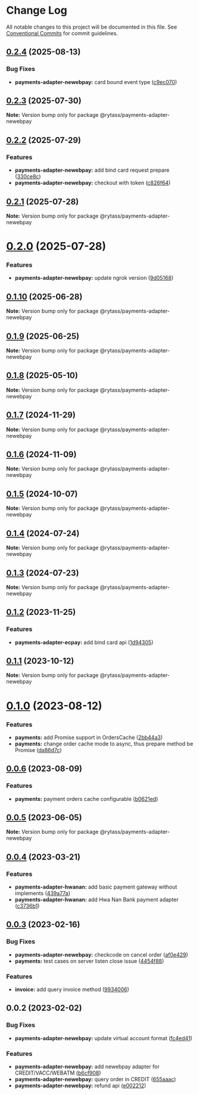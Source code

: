 # Change Log

All notable changes to this project will be documented in this file.
See [Conventional Commits](https://conventionalcommits.org) for commit guidelines.

## [0.2.4](https://github.com/Rytass/Utils/compare/@rytass/payments-adapter-newebpay@0.2.3...@rytass/payments-adapter-newebpay@0.2.4) (2025-08-13)

### Bug Fixes

- **payments-adapter-newebpay:** card bound event type ([c9ec070](https://github.com/Rytass/Utils/commit/c9ec0702dd4ec0e00dc142c9dda61b15ef3c296c))

## [0.2.3](https://github.com/Rytass/Utils/compare/@rytass/payments-adapter-newebpay@0.2.2...@rytass/payments-adapter-newebpay@0.2.3) (2025-07-30)

**Note:** Version bump only for package @rytass/payments-adapter-newebpay

## [0.2.2](https://github.com/Rytass/Utils/compare/@rytass/payments-adapter-newebpay@0.2.1...@rytass/payments-adapter-newebpay@0.2.2) (2025-07-29)

### Features

- **payments-adapter-newebpay:** add bind card request prepare ([330ce8c](https://github.com/Rytass/Utils/commit/330ce8cd270e8c335ec6c721b49929e579f0c04a))
- **payments-adapter-newebpay:** checkout with token ([c826f64](https://github.com/Rytass/Utils/commit/c826f64b259a193b9468089747db6b4e6742e250))

## [0.2.1](https://github.com/Rytass/Utils/compare/@rytass/payments-adapter-newebpay@0.2.0...@rytass/payments-adapter-newebpay@0.2.1) (2025-07-28)

**Note:** Version bump only for package @rytass/payments-adapter-newebpay

# [0.2.0](https://github.com/Rytass/Utils/compare/@rytass/payments-adapter-newebpay@0.1.10...@rytass/payments-adapter-newebpay@0.2.0) (2025-07-28)

### Features

- **payments-adapter-newebpay:** update ngrok version ([9d05168](https://github.com/Rytass/Utils/commit/9d05168f831b7e9d1bc01d35ca1beebd6ff1a99c))

## [0.1.10](https://github.com/Rytass/Utils/compare/@rytass/payments-adapter-newebpay@0.1.9...@rytass/payments-adapter-newebpay@0.1.10) (2025-06-28)

**Note:** Version bump only for package @rytass/payments-adapter-newebpay

## [0.1.9](https://github.com/Rytass/Utils/compare/@rytass/payments-adapter-newebpay@0.1.8...@rytass/payments-adapter-newebpay@0.1.9) (2025-06-25)

**Note:** Version bump only for package @rytass/payments-adapter-newebpay

## [0.1.8](https://github.com/Rytass/Utils/compare/@rytass/payments-adapter-newebpay@0.1.7...@rytass/payments-adapter-newebpay@0.1.8) (2025-05-10)

**Note:** Version bump only for package @rytass/payments-adapter-newebpay

## [0.1.7](https://github.com/Rytass/Utils/compare/@rytass/payments-adapter-newebpay@0.1.6...@rytass/payments-adapter-newebpay@0.1.7) (2024-11-29)

**Note:** Version bump only for package @rytass/payments-adapter-newebpay

## [0.1.6](https://github.com/Rytass/Utils/compare/@rytass/payments-adapter-newebpay@0.1.5...@rytass/payments-adapter-newebpay@0.1.6) (2024-11-09)

**Note:** Version bump only for package @rytass/payments-adapter-newebpay

## [0.1.5](https://github.com/Rytass/Utils/compare/@rytass/payments-adapter-newebpay@0.1.4...@rytass/payments-adapter-newebpay@0.1.5) (2024-10-07)

**Note:** Version bump only for package @rytass/payments-adapter-newebpay

## [0.1.4](https://github.com/Rytass/Utils/compare/@rytass/payments-adapter-newebpay@0.1.3...@rytass/payments-adapter-newebpay@0.1.4) (2024-07-24)

**Note:** Version bump only for package @rytass/payments-adapter-newebpay

## [0.1.3](https://github.com/Rytass/Utils/compare/@rytass/payments-adapter-newebpay@0.1.2...@rytass/payments-adapter-newebpay@0.1.3) (2024-07-23)

**Note:** Version bump only for package @rytass/payments-adapter-newebpay

## [0.1.2](https://github.com/Rytass/Utils/compare/@rytass/payments-adapter-newebpay@0.1.1...@rytass/payments-adapter-newebpay@0.1.2) (2023-11-25)

### Features

- **payments-adapter-ecpay:** add bind card api ([1d94305](https://github.com/Rytass/Utils/commit/1d943059ea5a92167b0c46a91a871506749d5404))

## [0.1.1](https://github.com/Rytass/Utils/compare/@rytass/payments-adapter-newebpay@0.1.0...@rytass/payments-adapter-newebpay@0.1.1) (2023-10-12)

**Note:** Version bump only for package @rytass/payments-adapter-newebpay

# [0.1.0](https://github.com/Rytass/Utils/compare/@rytass/payments-adapter-newebpay@0.0.6...@rytass/payments-adapter-newebpay@0.1.0) (2023-08-12)

### Features

- **payments:** add Promise<Value> support in OrdersCache ([2bb44a3](https://github.com/Rytass/Utils/commit/2bb44a383bbada1c7cb4b2bb9441f1a16035110f))
- **payments:** change order cache mode to async, thus prepare method be Promise ([da86d7c](https://github.com/Rytass/Utils/commit/da86d7cf414e11945144c9f104ad59660840c3f5))

## [0.0.6](https://github.com/Rytass/Utils/compare/@rytass/payments-adapter-newebpay@0.0.5...@rytass/payments-adapter-newebpay@0.0.6) (2023-08-09)

### Features

- **payments:** payment orders cache configurable ([b0621ed](https://github.com/Rytass/Utils/commit/b0621ed4c98ea1f54360c9b51b5599381a100e33))

## [0.0.5](https://github.com/Rytass/Utils/compare/@rytass/payments-adapter-newebpay@0.0.4...@rytass/payments-adapter-newebpay@0.0.5) (2023-06-05)

**Note:** Version bump only for package @rytass/payments-adapter-newebpay

## [0.0.4](https://github.com/Rytass/Utils/compare/@rytass/payments-adapter-newebpay@0.0.3...@rytass/payments-adapter-newebpay@0.0.4) (2023-03-21)

### Features

- **payments-adapter-hwanan:** add basic payment gateway without implements ([439a77a](https://github.com/Rytass/Utils/commit/439a77a2c639ff31f71918b59c3a1f05c8f4e058))
- **payments-adapter-hwanan:** add Hwa Nan Bank payment adapter ([c3736b1](https://github.com/Rytass/Utils/commit/c3736b12655854f3313833f0b6e7a66c6f588ab2))

## [0.0.3](https://github.com/Rytass/Utils/compare/@rytass/payments-adapter-newebpay@0.0.2...@rytass/payments-adapter-newebpay@0.0.3) (2023-02-16)

### Bug Fixes

- **payments-adapter-newebpay:** checkcode on cancel order ([af0e429](https://github.com/Rytass/Utils/commit/af0e4292a42045c709882692c156f57f096c87aa))
- **payments:** test cases on server listen close issue ([4454f88](https://github.com/Rytass/Utils/commit/4454f882244d078b91d207b0a2aa73bd5d61730b))

### Features

- **invoice:** add query invoice method ([9934006](https://github.com/Rytass/Utils/commit/9934006c0e8b5c35b216f652e990e3a79b1ef118))

## 0.0.2 (2023-02-02)

### Bug Fixes

- **payments-adapter-newebpay:** update virtual account format ([fc4ed41](https://github.com/Rytass/Utils/commit/fc4ed411d96d46315a1d34681e17fd65420ae696))

### Features

- **payments-adapter-newebpay:** add newebpay adapter for CREDIT/VACC/WEBATM ([b6cf908](https://github.com/Rytass/Utils/commit/b6cf9086990b662253907fcb93601c3c7116a077))
- **payments-adapter-newebpay:** query order in CREDIT ([655aaac](https://github.com/Rytass/Utils/commit/655aaac8d52beb8ec3edd79c576f3b9a75017172))
- **payments-adapter-newebpay:** refund api ([e002212](https://github.com/Rytass/Utils/commit/e00221268a36a0de1eb33386397fcb6239638c7e))
